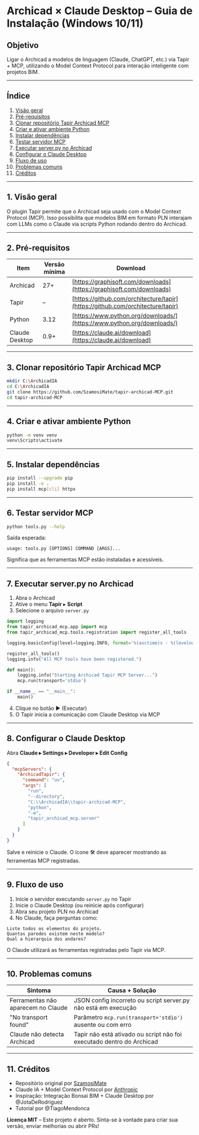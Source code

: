 # Archicad × Claude Desktop – Guia de Instalação (Windows 10/11)

## Objetivo

Ligar o Archicad a modelos de linguagem (Claude, ChatGPT, etc.) via Tapir + MCP, utilizando o Model Context Protocol para interação inteligente com projetos BIM.

---

## Índice

1. [Visão geral](##1-Visão-geral)
2. [Pré-requisitos](##2-Pré--requisitos)
3. [Clonar repositório Tapir Archicad MCP](##3-Clonar-repositório-Tapir-Archicad-MCP)
4. [Criar e ativar ambiente Python](##4-Criar-e-ativar-ambiente-Python)
5. [Instalar dependências](##5-Instalar-dependências)
6. [Testar servidor MCP](##6-Testar-servidor-MCP)
7. [Executar server.py no Archicad](##7-Executar-server.py-no-Archicad)
8. [Configurar o Claude Desktop](##8-Configurar-o-Claude-Desktop)
9. [Fluxo de uso](##9-Fluxo-de-uso)
10. [Problemas comuns](##10-Problemas-comuns)
11. [Créditos](##11-Créditos)

---

## 1. Visão geral

O plugin Tapir permite que o Archicad seja usado com o Model Context Protocol (MCP). Isso possibilita que modelos BIM em formato PLN interajam com LLMs como o Claude via scripts Python rodando dentro do Archicad.

---

## 2. Pré-requisitos

| Item     | Versão mínima | Download |
| -------- | ------------- | -------- |
| Archicad | 27+           | [https://graphisoft.com/downloads](https://graphisoft.com/downloads) | 
| Tapir                                                                | –    | [https://github.com/orchitecture/tapir](https://github.com/orchitecture/tapir) |
| Python                                                               | 3.12 | [https://www.python.org/downloads/](https://www.python.org/downloads/)         |
| Claude Desktop                                                       | 0.9+ | [https://claude.ai/download](https://claude.ai/download)                       |

---

## 3. Clonar repositório Tapir Archicad MCP

```bash
mkdir C:\ArchicadIA
cd C:\ArchicadIA
git clone https://github.com/SzamosiMate/tapir-archicad-MCP.git
cd tapir-archicad-MCP
```

---

## 4. Criar e ativar ambiente Python

```bash
python -m venv venv
venv\Scripts\activate
```

---

## 5. Instalar dependências

```bash
pip install --upgrade pip
pip install -e .
pip install mcp[cli] httpx
```

---

## 6. Testar servidor MCP

```bash
python tools.py --help
```

Saída esperada:

```text
usage: tools.py [OPTIONS] COMMAND [ARGS]...
```

Significa que as ferramentas MCP estão instaladas e acessíveis.

---

## 7. Executar server.py no Archicad

1. Abra o Archicad
2. Ative o menu **Tapir** ▸ **Script**
3. Selecione o arquivo `server.py`

```python
import logging
from tapir_archicad_mcp.app import mcp
from tapir_archicad_mcp.tools.registration import register_all_tools

logging.basicConfig(level=logging.INFO, format='%(asctime)s - %(levelname)s - %(message)s')

register_all_tools()
logging.info("All MCP tools have been registered.")

def main():
    logging.info("Starting Archicad Tapir MCP Server...")
    mcp.run(transport='stdio')

if __name__ == "__main__":
    main()
```

4. Clique no botão ▶️ (Executar)
5. O Tapir inicia a comunicação com Claude Desktop via MCP

---

## 8. Configurar o Claude Desktop

Abra **Claude ▸ Settings ▸ Developer ▸ Edit Config**

```json
{
  "mcpServers": {
    "ArchicadTapir": {
      "command": "uv",
      "args": [
        "run",
        "--directory",
        "C:\\ArchicadIA\\tapir-archicad-MCP",
        "python",
        "-m",
        "tapir_archicad_mcp.server"
      ]
    }
  }
}
```

Salve e reinicie o Claude. O ícone 🛠 deve aparecer mostrando as ferramentas MCP registradas.

---

## 9. Fluxo de uso

1. Inicie o servidor executando `server.py` no Tapir
2. Inicie o Claude Desktop (ou reinicie após configurar)
3. Abra seu projeto PLN no Archicad
4. No Claude, faça perguntas como:

```text
Liste todos os elementos do projeto.
Quantas paredes existem neste modelo?
Qual a hierarquia dos andares?
```

O Claude utilizará as ferramentas registradas pelo Tapir via MCP.

---

## 10. Problemas comuns

| Sintoma                            | Causa + Solução                                                       |
| ---------------------------------- | --------------------------------------------------------------------- |
| Ferramentas não aparecem no Claude | JSON config incorreto ou script server.py não está em execução        |
| "No transport found"               | Parâmetro `mcp.run(transport='stdio')` ausente ou com erro            |
| Claude não detecta Archicad        | Tapir não está ativado ou script não foi executado dentro do Archicad |

---

## 11. Créditos

- Repositório original por [SzamosiMate](https://github.com/SzamosiMate/tapir-archicad-MCP)
- Claude IA + Model Context Protocol por [Anthropic](https://www.anthropic.com/)
- Inspiração: Integração Bonsai BIM + Claude Desktop por @JotaDeRodriguez
- Tutorial por @TiagoMendonca

**Licença MIT** – Este projeto é aberto. Sinta-se à vontade para criar sua versão, enviar melhorias ou abrir PRs!

